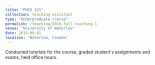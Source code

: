 ```yaml
---
title: "PHYS 121"
collection: teaching assistant
type: "Undergraduate course"
permalink: /teaching/2019-fall-teaching-1
venue: "University of Waterloo"
date: 2019-09-01
location: "Waterloo, Canada"
---
```


Conducted tutorials for the course, graded student's assignments and exams, held office hours.
